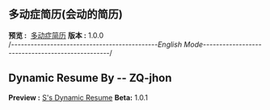 ## 多动症简历(会动的简历) ##

**预览 :**  [多动症简历](https://shenyuqi0219.github.io/resume/.)
**版本 :**  1.0.0
<br/>
/*---------------------------------------------English Mode-------------------------------------------------*/
<br/>
## Dynamic Resume By -- ZQ-jhon ##

**Preview :** [S's Dynamic Resume](https://shenyuqi0219.github.io/resume/.)
**Beta:**  1.0.1
